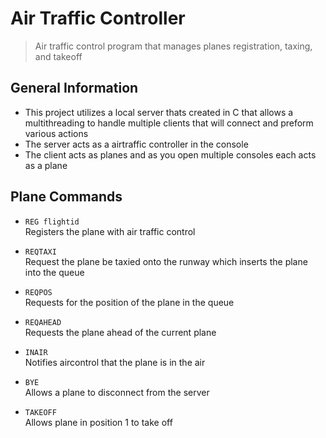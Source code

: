 # Air Traffic Controller
> Air traffic control program that manages planes registration, taxing, and takeoff

## General Information
- This project utilizes a local server thats created in C that allows 
a multithreading to handle multiple clients that will connect and preform 
various actions
- The server acts as a airtraffic controller in the console
- The client acts as planes and as you open multiple consoles each acts as a plane

## Plane Commands

* `REG flightid` \
  Registers the plane with air traffic control

* `REQTAXI`\
   Request the plane be taxied onto the runway which inserts the plane into the queue

* `REQPOS`\
  Requests for the position of the plane in the queue
  
* `REQAHEAD`\
  Requests the plane ahead of the current plane

* `INAIR`\
  Notifies aircontrol that the plane is in the air

* `BYE`\
  Allows a plane to disconnect from the server

* `TAKEOFF`\
  Allows plane in position 1 to take off

  
